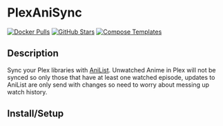 # PlexAniSync

[![Docker Pulls](https://img.shields.io/docker/pulls/rickdb/plexanisync?style=flat-square&color=607D8B&label=docker%20pulls&logo=docker)](https://hub.docker.com/r/rickdb/plexanisync)
[![GitHub Stars](https://img.shields.io/github/stars/RickDB/PlexAniSync?style=flat-square&color=607D8B&label=github%20stars&logo=github)](https://github.com/RickDB/PlexAniSync)
[![Compose Templates](https://img.shields.io/static/v1?style=flat-square&color=607D8B&label=compose&message=templates)](https://github.com/GhostWriters/DockSTARTer/tree/master/compose/.apps/plexanisync)

## Description

Sync your Plex libraries with [AniList](https://anilist.co/). Unwatched Anime in
Plex will not be synced so only those that have at least one watched episode,
updates to AniList are only send with changes so need to worry about messing up
watch history.

## Install/Setup
